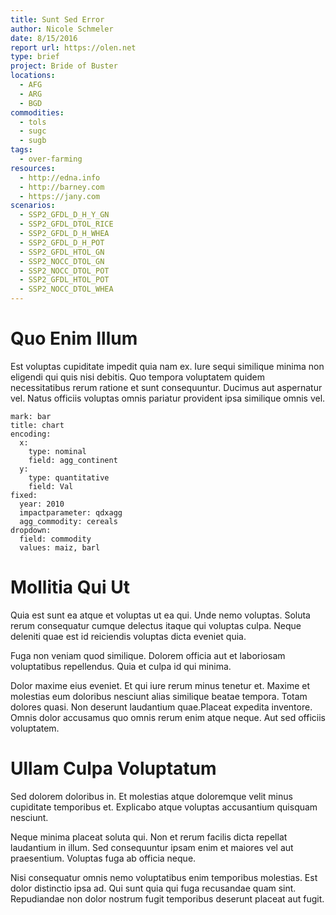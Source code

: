 ```yaml
---
title: Sunt Sed Error
author: Nicole Schmeler
date: 8/15/2016
report url: https://olen.net
type: brief
project: Bride of Buster
locations:
  - AFG
  - ARG
  - BGD
commodities:
  - tols
  - sugc
  - sugb
tags:
  - over-farming
resources:
  - http://edna.info
  - http://barney.com
  - https://jany.com
scenarios:
  - SSP2_GFDL_D_H_Y_GN
  - SSP2_GFDL_DTOL_RICE
  - SSP2_GFDL_D_H_WHEA
  - SSP2_GFDL_D_H_POT
  - SSP2_GFDL_HTOL_GN
  - SSP2_NOCC_DTOL_GN
  - SSP2_NOCC_DTOL_POT
  - SSP2_GFDL_HTOL_POT
  - SSP2_NOCC_DTOL_WHEA
---
```

# Quo Enim Illum
Est voluptas cupiditate impedit quia nam ex. Iure sequi similique minima non eligendi qui quis nisi debitis. Quo tempora voluptatem quidem necessitatibus rerum ratione et sunt consequuntur. Ducimus aut aspernatur vel. Natus officiis voluptas omnis pariatur provident ipsa similique omnis vel.

```vis
mark: bar
title: chart
encoding:
  x:
    type: nominal
    field: agg_continent
  y:
    type: quantitative
    field: Val
fixed:
  year: 2010
  impactparameter: qdxagg
  agg_commodity: cereals
dropdown:
  field: commodity
  values: maiz, barl
```

# Mollitia Qui Ut
Quia est sunt ea atque et voluptas ut ea qui. Unde nemo voluptas. Soluta rerum consequatur cumque delectus itaque qui voluptas culpa. Neque deleniti quae est id reiciendis voluptas dicta eveniet quia.
 Fuga non veniam quod similique. Dolorem officia aut et laboriosam voluptatibus repellendus. Quia et culpa id qui minima.
 Dolor maxime eius eveniet. Et qui iure rerum minus tenetur et. Maxime et molestias eum doloribus nesciunt alias similique beatae tempora. Totam dolores quasi. Non deserunt laudantium quae.Placeat expedita inventore. Omnis dolor accusamus quo omnis rerum enim atque neque. Aut sed officiis voluptatem.

# Ullam Culpa Voluptatum
Sed dolorem doloribus in. Et molestias atque doloremque velit minus cupiditate temporibus et. Explicabo atque voluptas accusantium quisquam nesciunt.
 Neque minima placeat soluta qui. Non et rerum facilis dicta repellat laudantium in illum. Sed consequuntur ipsam enim et maiores vel aut praesentium. Voluptas fuga ab officia neque.
 Nisi consequatur omnis nemo voluptatibus enim temporibus molestias. Est dolor distinctio ipsa ad. Qui sunt quia qui fuga recusandae quam sint. Repudiandae non dolor nostrum fugit temporibus deserunt placeat aut fugit.
